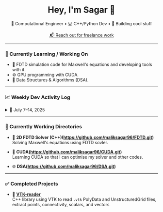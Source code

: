 <h1 align="center">Hey, I'm Sagar 👋</h1>
<p align="center">🔬 Computational Engineer • 💻 C++/Python Dev • 🚀 Building cool stuff</p>
<p align="center"><a href="malik.sagar97@gmail.com">📬 Reach out for freelance work</a></p>

---

### 🧠 Currently Learning / Working On
- 🧊 FDTD simulation code for Maxwell's equations and developing tools with it.
- ⚙️ GPU programming with CUDA.
- 🧩 Data Structures & Algorithms (DSA).

---

### 📈 Weekly Dev Activity Log

<details>
  <summary>📅 July 7–14, 2025</summary>

- ✅ Solved LeetCode #70 and #345  
- 💬 Commented code in VTK-reader repository  
- ⚙️ Implemented prefix sum in CUDA (naive + shared memory)  
- 🧲 Added PML boundaries to 2D FDTD simulation  

</details>

---

### 🚧 Currently Working Directories

- 🧠 **2D FDTD Solver (C++)(https://github.com/maliksagar96/FDTD.git)**  
  Solving Maxwell's equations using FDTD sovler. 

- 🧱 **CUDA(https://github.com/maliksagar96/CUDA.git)**  
  Learning CUDA so that I can optimise my solver and other codes. 

- 🌐 **DSA(https://github.com/maliksagar96/DSA.git)**  
  

---

### ✅ Completed Projects

- 📂 **[VTK-reader](https://github.com/maliksagar96/VTK-reader.git)**  
  C++ library using VTK to read `.vtk` PolyData and UnstructuredGrid files, extract points, connectivity, scalars, and vectors